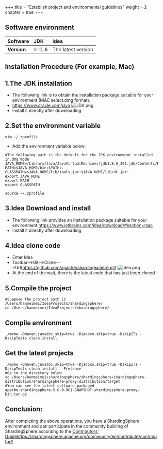 +++
title = "Establish project and environmental guidelines"
weight = 2
chapter = true
+++
## Software environment
| **Software** | **JDK** | **Idea**           |
| :----------- | :------ | :----------------- |
| **Version**  | >=1.8   | The latest version |
## Installation Procedure (For example, Mac)
## 1.The JDK installation
- The following link is to obtain the installation package suitable for your environment (MAC select.dmg format).
-	https://www.oracle.com/java
	![JDK.png](https://shardingsphere.apache.org/community/image/download_source/JDK.png)
- Install it directly after downloading
## 2.Set the environment variable
```shell
vim ~/.zprofile
```
- Add the environment variable below:
```shell
#The following path is the default for the JDK environment installed in.dmg mode
JAVA_HOME=/Library/Java/JavaVirtualMachines/jdk1.8.0_301.jdk/Contents/Home
PATH=$JAVA_HOME/bin:$PATH:.
CLASSPATH=$JAVA_HOME/lib/tools.jar:$JAVA_HOME/lib/dt.jar:.
export JAVA_HOME
export PATH
export CLASSPATH
```
```shell
source ~/.zprofile
```
## 3.Idea Download and install
- The following link provides an installation package suitable for your environment
	https://www.jetbrains.com/idea/download/#section=mac
- Install it directly after downloading
## 4.Idea clone code
- Enter Idea
- Toolbar-->Git-->Clone-->Url(https://github.com/apache/shardingsphere.git)
	![Idea.png](https://shardingsphere.apache.org/community/image/download_source/Idea.png)
- At the end of the wait, there is the latest code that has just been cloned
## 5.Compile the project
```shell
#Suppose the project path is /Users/hanmeimei/IdeaProjects/shardingsphere/
cd /Users/hanmeimei/IdeaProjects/shardingsphere/
```
## Compile environment
```shell
./mvnw -Dmaven.javadoc.skip=true -Djacoco.skip=true -DskipITs -DskipTests clean install
```
## Get the latest projects
```shell
./mvnw -Dmaven.javadoc.skip=true -Djacoco.skip=true -DskipITs -DskipTests clean install  -Prelease
#Go to the directory below
cd /Users/hanmeimei/shardingsphere/shardingsphere/shardingsphere-distribution/shardingsphere-proxy-distribution/target
#You can see the latest software packaged
apache-shardingsphere-5.0.0-RC1-SNAPSHOT-shardingsphere-proxy-bin.tar.gz
```
## Conclusion:
After completing the above operations, you have a ShardingSphere environment and can participate in the community building of ShardingSphere according to the [Contributors' Guide](https://shardingsphere.apache.org/community/en/contribute/contributor/)https://shardingsphere.apache.org/community/en/contribute/contributor/)
